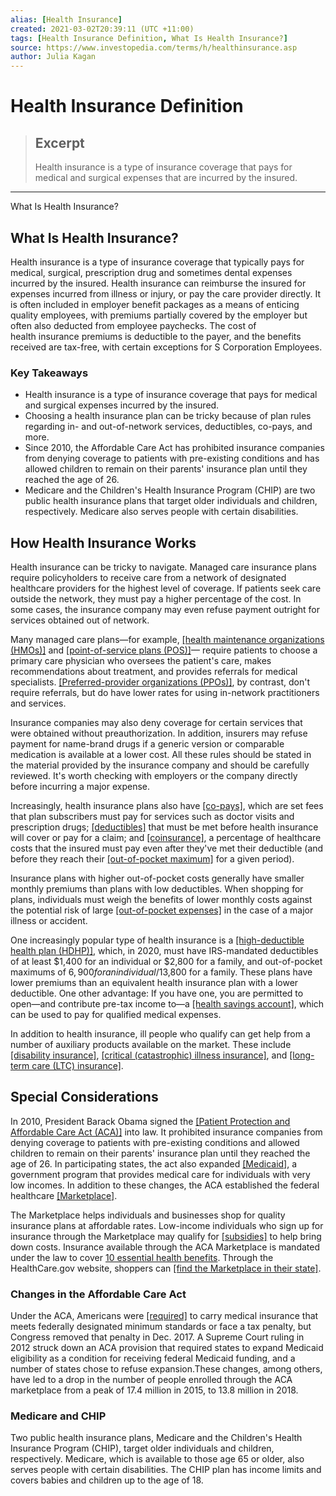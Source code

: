 ```yaml
---
alias: [Health Insurance]
created: 2021-03-02T20:39:11 (UTC +11:00)
tags: [Health Insurance Definition, What Is Health Insurance?]
source: https://www.investopedia.com/terms/h/healthinsurance.asp
author: Julia Kagan
---
```


# Health Insurance Definition

> ## Excerpt
> Health insurance is a type of insurance coverage that pays for medical and surgical expenses that are incurred by the insured.

---

What Is Health Insurance?
## What Is Health Insurance?

Health insurance is a type of insurance coverage that typically pays for medical, surgical, prescription drug and sometimes dental expenses incurred by the insured. Health insurance can reimburse the insured for expenses incurred from illness or injury, or pay the care provider directly. It is often included in employer benefit packages as a means of enticing quality employees, with premiums partially covered by the employer but often also deducted from employee paychecks. The cost of health insurance premiums is deductible to the payer, and the benefits received are tax-free, with certain exceptions for S Corporation Employees.

### Key Takeaways

-   Health insurance is a type of insurance coverage that pays for medical and surgical expenses incurred by the insured.
-   Choosing a health insurance plan can be tricky because of plan rules regarding in- and out-of-network services, deductibles, co-pays, and more.
-   Since 2010, the Affordable Care Act has prohibited insurance companies from denying coverage to patients with pre-existing conditions and has allowed children to remain on their parents' insurance plan until they reached the age of 26.
-   Medicare and the Children's Health Insurance Program (CHIP) are two public health insurance plans that target older individuals and children, respectively. Medicare also serves people with certain disabilities.

## How Health Insurance Works

Health insurance can be tricky to navigate. Managed care insurance plans require policyholders to receive care from a network of designated healthcare providers for the highest level of coverage. If patients seek care outside the network, they must pay a higher percentage of the cost. In some cases, the insurance company may even refuse payment outright for services obtained out of network.

Many managed care plans—for example, [[health maintenance organizations (HMOs)]](https://www.investopedia.com/terms/h/hmo.asp) and [[point-of-service plans (POS)]](https://www.investopedia.com/terms/p/pointofservice-plan-pos.asp)— require patients to choose a primary care physician who oversees the patient's care, makes recommendations about treatment, and provides referrals for medical specialists. [[Preferred-provider organizations (PPOs)]](https://www.investopedia.com/terms/p/preferred-provider-organization.asp), by contrast, don't require referrals, but do have lower rates for using in-network practitioners and services.

Insurance companies may also deny coverage for certain services that were obtained without preauthorization. In addition, insurers may refuse payment for name-brand drugs if a generic version or comparable medication is available at a lower cost. All these rules should be stated in the material provided by the insurance company and should be carefully reviewed. It's worth checking with employers or the company directly before incurring a major expense.

Increasingly, health insurance plans also have [[co-pays]](https://www.investopedia.com/terms/c/copay.asp), which are set fees that plan subscribers must pay for services such as doctor visits and prescription drugs; [[deductibles]](https://www.investopedia.com/health-insurance-deductible-4773113) that must be met before health insurance will cover or pay for a claim; and [[coinsurance]](https://www.investopedia.com/terms/c/coinsurance.asp), a percentage of healthcare costs that the insured must pay even after they've met their deductible (and before they reach their [[out-of-pocket maximum]](https://www.investopedia.com/terms/o/outofpocket-limit.asp) for a given period).

Insurance plans with higher out-of-pocket costs generally have smaller monthly premiums than plans with low deductibles. When shopping for plans, individuals must weigh the benefits of lower monthly costs against the potential risk of large [[out-of-pocket expenses]](https://www.investopedia.com/terms/o/outofpocket.asp) in the case of a major illness or accident.

One increasingly popular type of health insurance is a [[high-deductible health plan (HDHP)]](https://www.investopedia.com/terms/h/hdhp.asp), which, in 2020, must have IRS-mandated deductibles of at least $1,400 for an individual or $2,800 for a family, and out-of-pocket maximums of $6,900 for an individual/$13,800 for a family. These plans have lower premiums than an equivalent health insurance plan with a lower deductible. One other advantage: If you have one, you are permitted to open—and contribute pre-tax income to—a [[health savings account]](https://www.investopedia.com/terms/h/hsa.asp), which can be used to pay for qualified medical expenses.

In addition to health insurance, ill people who qualify can get help from a number of auxiliary products available on the market. These include [[disability insurance]](https://www.investopedia.com/terms/d/disability-insurance.asp), [[critical (catastrophic) illness insurance]](https://www.investopedia.com/articles/personal-finance/010416/critical-illness-insurance-who-needs-it.asp), and [[long-term care (LTC) insurance]](https://www.investopedia.com/terms/l/ltcinsurance.asp).

## Special Considerations

In 2010, President Barack Obama signed the [[Patient Protection and Affordable Care Act (ACA)]](https://www.investopedia.com/terms/a/affordable-care-act.asp) into law. It prohibited insurance companies from denying coverage to patients with pre-existing conditions and allowed children to remain on their parents' insurance plan until they reached the age of 26. In participating states, the act also expanded [[Medicaid]](https://www.investopedia.com/terms/m/medicaid.asp), a government program that provides medical care for individuals with very low incomes. In addition to these changes, the ACA established the federal healthcare [[Marketplace]](https://www.healthcare.gov/glossary/marketplace/).

The Marketplace helps individuals and businesses shop for quality insurance plans at affordable rates. Low-income individuals who sign up for insurance through the Marketplace may qualify for [[subsidies]](https://www.investopedia.com/terms/s/subsidy.asp) to help bring down costs. Insurance available through the ACA Marketplace is mandated under the law to cover [10 essential health benefits](https://www.healthcare.gov/coverage/what-marketplace-plans-cover/). Through the HealthCare.gov website, shoppers can [[find the Marketplace in their state]](https://www.healthcare.gov/marketplace-in-your-state/).

### Changes in the Affordable Care Act

Under the ACA, Americans were [[required]](https://www.investopedia.com/financial-edge/0212/4-types-of-insurance-everyone-needs.aspx) to carry medical insurance that meets federally designated minimum standards or face a tax penalty, but Congress removed that penalty in Dec. 2017. A Supreme Court ruling in 2012 struck down an ACA provision that required states to expand Medicaid eligibility as a condition for receiving federal Medicaid funding, and a number of states chose to refuse expansion.These changes, among others, have led to a drop in the number of people enrolled through the ACA marketplace from a peak of 17.4 million in 2015, to 13.8 million in 2018.

### Medicare and CHIP

Two public health insurance plans, Medicare and the Children's Health Insurance Program (CHIP), target older individuals and children, respectively. Medicare, which is available to those age 65 or older, also serves people with certain disabilities. The CHIP plan has income limits and covers babies and children up to the age of 18.

